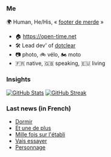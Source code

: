 ### Me

🌍 Human, He/His, « [footer de merde](https://open-time.net/post/2013/07/17/La-veritable-histoire-du-Footer-de-merde-) » 
* 🏠 https://open-time.net 
* 🛠️ Lead dev' of [dotclear](https://git.dotclear.org/dev/dotclear)
* 📷 photo, 🚲 vélo, 🏍️ moto 
* 🇫🇷 native, 🇬🇧 speaking, 🇪🇺 living

### Insights

[![GitHub Stats](https://github-readme-stats.vercel.app/api?username=franck-paul)](https://github.com/franck-paul)
[![GitHub Streak](https://github-readme-streak-stats.herokuapp.com?user=franck-paul)](https://git.io/streak-stats)

### Last news (in French)

<!-- BLOG-POST-LIST:START -->
- [Dormir](https://open-time.net/post/2023/02/21/Dormir)
- [Et une de plus](https://open-time.net/post/2023/02/20/Et-une-de-plus)
- [Mille fois sur l&#39;établi](https://open-time.net/post/2023/02/19/Mille-fois-sur-l-etabli)
- [Vais essayer](https://open-time.net/post/2023/02/18/Vais-essayer)
- [Personnage](https://open-time.net/post/2023/02/17/Personnage)
<!-- BLOG-POST-LIST:END -->
